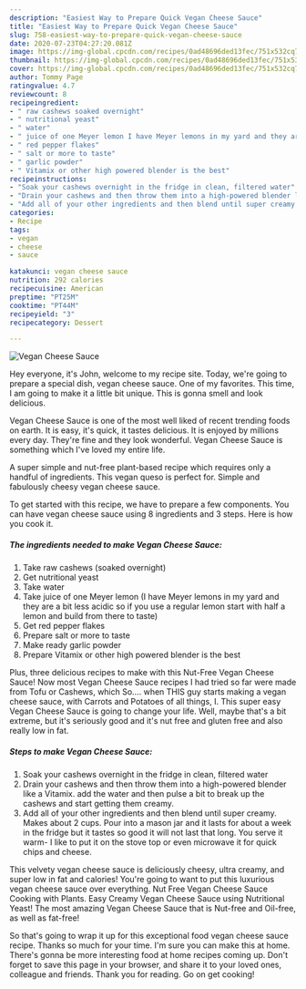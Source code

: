 ```yaml
---
description: "Easiest Way to Prepare Quick Vegan Cheese Sauce"
title: "Easiest Way to Prepare Quick Vegan Cheese Sauce"
slug: 758-easiest-way-to-prepare-quick-vegan-cheese-sauce
date: 2020-07-23T04:27:20.081Z
image: https://img-global.cpcdn.com/recipes/0ad48696ded13fec/751x532cq70/vegan-cheese-sauce-recipe-main-photo.jpg
thumbnail: https://img-global.cpcdn.com/recipes/0ad48696ded13fec/751x532cq70/vegan-cheese-sauce-recipe-main-photo.jpg
cover: https://img-global.cpcdn.com/recipes/0ad48696ded13fec/751x532cq70/vegan-cheese-sauce-recipe-main-photo.jpg
author: Tommy Page
ratingvalue: 4.7
reviewcount: 8
recipeingredient:
- " raw cashews soaked overnight"
- " nutritional yeast"
- " water"
- " juice of one Meyer lemon I have Meyer lemons in my yard and they are a bit less acidic so if you use a regular lemon start with half a lemon and build from there to taste"
- " red pepper flakes"
- " salt or more to taste"
- " garlic powder"
- " Vitamix or other high powered blender is the best"
recipeinstructions:
- "Soak your cashews overnight in the fridge in clean, filtered water"
- "Drain your cashews and then throw them into a high-powered blender like a Vitamix. add the water and then pulse a bit to break up the cashews and start getting them creamy."
- "Add all of your other ingredients and then blend until super creamy. Makes about 2 cups. Pour into a mason jar and it lasts for about a week in the fridge but it tastes so good it will not last that long. You serve it warm- I like to put it on the stove top or even microwave it for quick chips and cheese."
categories:
- Recipe
tags:
- vegan
- cheese
- sauce

katakunci: vegan cheese sauce 
nutrition: 292 calories
recipecuisine: American
preptime: "PT25M"
cooktime: "PT44M"
recipeyield: "3"
recipecategory: Dessert

---
```



![Vegan Cheese Sauce](https://img-global.cpcdn.com/recipes/0ad48696ded13fec/751x532cq70/vegan-cheese-sauce-recipe-main-photo.jpg)

Hey everyone, it's John, welcome to my recipe site. Today, we're going to prepare a special dish, vegan cheese sauce. One of my favorites. This time, I am going to make it a little bit unique. This is gonna smell and look delicious.

Vegan Cheese Sauce is one of the most well liked of recent trending foods on earth. It is easy, it's quick, it tastes delicious. It is enjoyed by millions every day. They're fine and they look wonderful. Vegan Cheese Sauce is something which I've loved my entire life.

A super simple and nut-free plant-based recipe which requires only a handful of ingredients. This vegan queso is perfect for. Simple and fabulously cheesy vegan cheese sauce.


To get started with this recipe, we have to prepare a few components. You can have vegan cheese sauce using 8 ingredients and 3 steps. Here is how you cook it.

<!--inarticleads1-->

##### The ingredients needed to make Vegan Cheese Sauce:

1. Take  raw cashews (soaked overnight)
1. Get  nutritional yeast
1. Take  water
1. Take  juice of one Meyer lemon (I have Meyer lemons in my yard and they are a bit less acidic so if you use a regular lemon start with half a lemon and build from there to taste)
1. Get  red pepper flakes
1. Prepare  salt or more to taste
1. Make ready  garlic powder
1. Prepare  Vitamix or other high powered blender is the best


Plus, three delicious recipes to make with this Nut-Free Vegan Cheese Sauce! Now most Vegan Cheese Sauce recipes I had tried so far were made from Tofu or Cashews, which So…. when THIS guy starts making a vegan cheese sauce, with Carrots and Potatoes of all things, I. This super easy Vegan Cheese Sauce is going to change your life. Well, maybe that&#39;s a bit extreme, but it&#39;s seriously good and it&#39;s nut free and gluten free and also really low in fat. 

<!--inarticleads2-->

##### Steps to make Vegan Cheese Sauce:

1. Soak your cashews overnight in the fridge in clean, filtered water
1. Drain your cashews and then throw them into a high-powered blender like a Vitamix. add the water and then pulse a bit to break up the cashews and start getting them creamy.
1. Add all of your other ingredients and then blend until super creamy. Makes about 2 cups. Pour into a mason jar and it lasts for about a week in the fridge but it tastes so good it will not last that long. You serve it warm- I like to put it on the stove top or even microwave it for quick chips and cheese.


This velvety vegan cheese sauce is deliciously cheesy, ultra creamy, and super low in fat and calories! You&#39;re going to want to put this luxurious vegan cheese sauce over everything. Nut Free Vegan Cheese Sauce Cooking with Plants. Easy Creamy Vegan Cheese Sauce using Nutritional Yeast! The most amazing Vegan Cheese Sauce that is Nut-free and Oil-free, as well as fat-free! 

So that's going to wrap it up for this exceptional food vegan cheese sauce recipe. Thanks so much for your time. I'm sure you can make this at home. There's gonna be more interesting food at home recipes coming up. Don't forget to save this page in your browser, and share it to your loved ones, colleague and friends. Thank you for reading. Go on get cooking!
